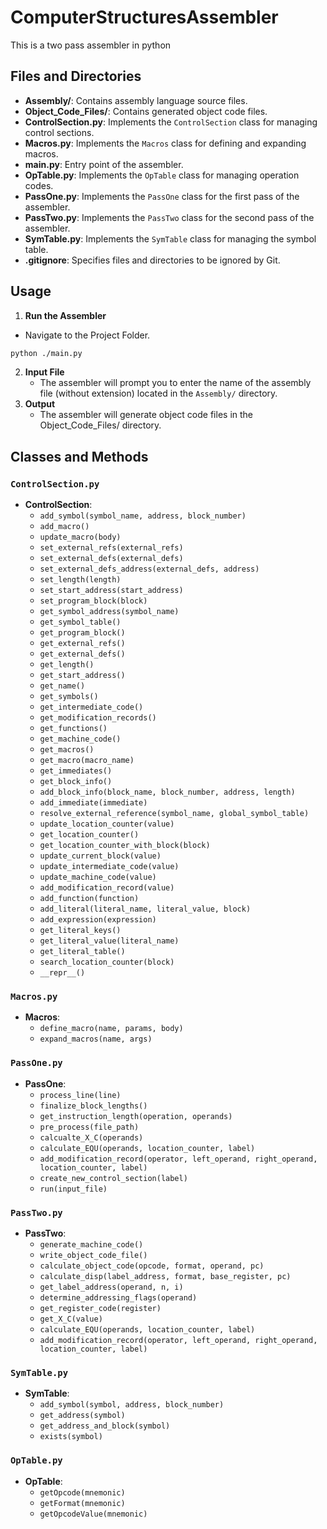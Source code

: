 # ComputerStructuresAssembler

This is a two pass assembler in python

## Files and Directories

- **Assembly/**: Contains assembly language source files.
- **Object_Code_Files/**: Contains generated object code files.
- **ControlSection.py**: Implements the `ControlSection` class for managing control sections.
- **Macros.py**: Implements the `Macros` class for defining and expanding macros.
- **main.py**: Entry point of the assembler.
- **OpTable.py**: Implements the `OpTable` class for managing operation codes.
- **PassOne.py**: Implements the `PassOne` class for the first pass of the assembler.
- **PassTwo.py**: Implements the `PassTwo` class for the second pass of the assembler.
- **SymTable.py**: Implements the `SymTable` class for managing the symbol table.
- **.gitignore**: Specifies files and directories to be ignored by Git.

## Usage

1. **Run the Assembler**
  - Navigate to the Project Folder.

```sh
python ./main.py
```

2. **Input File**
   - The assembler will prompt you to enter the name of the assembly file (without extension) located in the `Assembly/` directory.
3. **Output**
   - The assembler will generate object code files in the Object_Code_Files/ directory.

## Classes and Methods

### `ControlSection.py`

- **ControlSection**:
  - `add_symbol(symbol_name, address, block_number)`
  - `add_macro()`
  - `update_macro(body)`
  - `set_external_refs(external_refs)`
  - `set_external_defs(external_defs)`
  - `set_external_defs_address(external_defs, address)`
  - `set_length(length)`
  - `set_start_address(start_address)`
  - `set_program_block(block)`
  - `get_symbol_address(symbol_name)`
  - `get_symbol_table()`
  - `get_program_block()`
  - `get_external_refs()`
  - `get_external_defs()`
  - `get_length()`
  - `get_start_address()`
  - `get_name()`
  - `get_symbols()`
  - `get_intermediate_code()`
  - `get_modification_records()`
  - `get_functions()`
  - `get_machine_code()`
  - `get_macros()`
  - `get_macro(macro_name)`
  - `get_immediates()`
  - `get_block_info()`
  - `add_block_info(block_name, block_number, address, length)`
  - `add_immediate(immediate)`
  - `resolve_external_reference(symbol_name, global_symbol_table)`
  - `update_location_counter(value)`
  - `get_location_counter()`
  - `get_location_counter_with_block(block)`
  - `update_current_block(value)`
  - `update_intermediate_code(value)`
  - `update_machine_code(value)`
  - `add_modification_record(value)`
  - `add_function(function)`
  - `add_literal(literal_name, literal_value, block)`
  - `add_expression(expression)`
  - `get_literal_keys()`
  - `get_literal_value(literal_name)`
  - `get_literal_table()`
  - `search_location_counter(block)`
  - `__repr__()`

### `Macros.py`

- **Macros**:
  - `define_macro(name, params, body)`
  - `expand_macros(name, args)`

### `PassOne.py`

- **PassOne**:
  - `process_line(line)`
  - `finalize_block_lengths()`
  - `get_instruction_length(operation, operands)`
  - `pre_process(file_path)`
  - `calcualte_X_C(operands)`
  - `calculate_EQU(operands, location_counter, label)`
  - `add_modification_record(operator, left_operand, right_operand, location_counter, label)`
  - `create_new_control_section(label)`
  - `run(input_file)`

### `PassTwo.py`

- **PassTwo**:
  - `generate_machine_code()`
  - `write_object_code_file()`
  - `calculate_object_code(opcode, format, operand, pc)`
  - `calculate_disp(label_address, format, base_register, pc)`
  - `get_label_address(operand, n, i)`
  - `determine_addressing_flags(operand)`
  - `get_register_code(register)`
  - `get_X_C(value)`
  - `calculate_EQU(operands, location_counter, label)`
  - `add_modification_record(operator, left_operand, right_operand, location_counter, label)`

### `SymTable.py`

- **SymTable**:
  - `add_symbol(symbol, address, block_number)`
  - `get_address(symbol)`
  - `get_address_and_block(symbol)`
  - `exists(symbol)`

### `OpTable.py`

- **OpTable**:
  - `getOpcode(mnemonic)`
  - `getFormat(mnemonic)`
  - `getOpcodeValue(mnemonic)`
